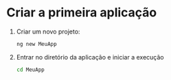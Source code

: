 # Criar a primeira aplicação

1. Criar um novo projeto:

    ~~~bash
    ng new MeuApp
    ~~~

1. Entrar no diretório da aplicação e iniciar a execução

    ~~~bash
    cd MeuApp
    
    ~~~






